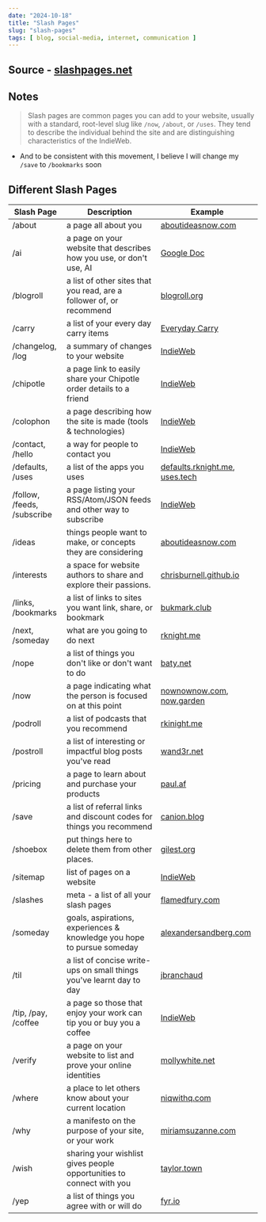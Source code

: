 ```yaml
---
date: "2024-10-18"
title: "Slash Pages"
slug: "slash-pages"
tags: [ blog, social-media, internet, communication ]
---
```




## Source - [slashpages.net][1]

## Notes

> Slash pages are common pages you can add to your website, usually with a standard, root-level slug like `/now`, `/about`, or `/uses`. They tend to describe the individual behind the site and are distinguishing characteristics of the IndieWeb.

* And to be consistent with this movement, I believe I will change my `/save` to `/bookmarks` soon

## Different Slash Pages

| Slash Page                      | Description                                                            | Example
| ------------------------------- | ---------------------------------------------------------------------- | ---------------------
| /about                          | a page all about you                                                   | [aboutideasnow.com][2]
| /ai                             | a page on your website that describes how you use, or don't use, AI    | [Google Doc][3]
| /blogroll                       | a list of other sites that you read, are a follower of, or recommend   | [blogroll.org][4]
| /carry                          | a list of your every day carry items                                   | [Everyday Carry][5]
| /changelog, /log                | a summary of changes to your website                                   | [IndieWeb][6]
| /chipotle                       | a page link to easily share your Chipotle order details to a friend    | [IndieWeb][7]
| /colophon                       | a page describing how the site is made (tools & technologies)          | [IndieWeb][8]
| /contact, /hello                | a way for people to contact you                                        | [IndieWeb][9]
| /defaults, /uses                | a list of the apps you uses                                            | [defaults.rknight.me][10], [uses.tech][27]
| /follow, /feeds,<br/>/subscribe | a page listing your RSS/Atom/JSON feeds and other way to subscribe     | [IndieWeb][11]
| /ideas                          | things people want to make, or concepts they are considering           | [aboutideasnow.com][2]
| /interests                      | a space for website authors to share and explore their passions.       | [chrisburnell.github.io][12]
| /links,<br/>/bookmarks          | a list of links to sites you want link, share, or bookmark             | [bukmark.club][13]
| /next, /someday                 | what are you going to do next                                          | [rknight.me][14]
| /nope                           | a list of things you don't like or don't want to do                    | [baty.net][15]
| /now                            | a page indicating what the person is focused on at this point          | [nownownow.com][16], [now.garden][17]
| /podroll                        | a list of podcasts that you recommend                                  | [rkinight.me][14]
| /postroll                       | a list of interesting or impactful blog posts you've read              | [wand3r.net][19]
| /pricing                        | a page to learn about and purchase your products                       | [paul.af][20]
| /save                           | a list of referral links and discount codes for things you recommend   | [canion.blog][18]
| /shoebox                        | put things here to delete them from other places.                      | [gilest.org][21]
| /sitemap                        | list of pages on a website                                             | [IndieWeb][22]
| /slashes                        | meta - a list of all your slash pages                                  | [flamedfury.com][23]
| /someday                        | goals, aspirations, experiences & knowledge you hope to pursue someday | [alexandersandberg.com][24]
| /til                            | a list of concise write-ups on small things you've learnt day to day   | [jbranchaud][25]
| /tip, /pay,<br/>/coffee         | a page so those that enjoy your work can tip you or buy you a coffee   | [IndieWeb][26]
| /verify                         | a page on your website to list and prove your online identities        | [mollywhite.net][28]
| /where                          | a place to let others know about your current location                 | [niqwithq.com][29]
| /why                            | a manifesto on the purpose of your site, or your work                  | [miriamsuzanne.com][30]
| /wish                           | sharing your wishlist gives people opportunities to connect with you   | [taylor.town][31]
| /yep                            | a list of things you agree with or will do                             | [fyr.io][32]



  [1]: https://slashpages.net/
  [2]: https://aboutideasnow.com
  [3]: https://docs.google.com/spreadsheets/d/e/2PACX-1vThO3so7dDshcfzNUlDZ0SDs1c-pxpU0llcLHEgNoAiLdcBWOP5RQrnrF6GcXRUtYhYs1fSg7uSc6dF/pubhtml?gid=204057601&single=true
  [4]: https://blogroll.org
  [5]: https://en.wikipedia.org/wiki/Everyday_carry
  [6]: https://indieweb.org/release_notes
  [7]: https://indieweb.org/chipotle
  [8]: https://indieweb.org/colophon
  [9]: https://indieweb.org/contact
  [10]: https://defaults.rknight.me/
  [11]: https://indieweb.org/follow#Following_vs_subscribing
  [12]: https://chrisburnell.github.io
  [13]: https://bukmark.club
  [14]: https://rknight.me/next
  [15]: https://baty.net/nope
  [16]: https://nownownow.com
  [17]: https://now.garden
  [18]: https://canion.blog/save/
  [19]: https://wand3r.net/blogroll-slashpage/
  [20]: https://paul.af/slash-pricing
  [21]: https://gilest.org/see-my-shoebox.html
  [22]: https://indieweb.org/sitemap
  [23]: https://flamedfury.com/slashes/
  [24]: https://alexandersandberg.com/someday/
  [25]: https://github.com/jbranchaud/til
  [26]: https://indieweb.org/tip
  [27]: https://uses.tech/
  [28]: https://www.mollywhite.net/verify/
  [29]: https://niqwithq.com/posts/where-are-you
  [30]: https://www.miriamsuzanne.com/2024/07/02/slash-why/
  [31]: https://taylor.town/wish-manifesto
  [32]: https://fyr.io/
